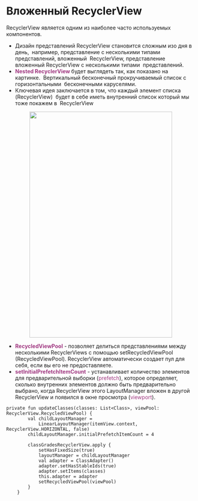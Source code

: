 <h1>Вложенный RecyclerView </h1>

<p>RecyclerView является одним из наиболее часто используемых компонентов.</p>

<ul>
	<li>Дизайн представлений RecyclerView становится сложным изо дня в день,  например, представление с несколькими типами представлений, вложенный  RecyclerView, представление вложенный RecyclerView с несколькими типами  представлений.  </li>
	<li><span style="color: #a03881;"><strong>Nested RecyclerView </strong></span>будет выглядеть так, как показано на картинке.  Вертикальный бесконечный прокручиваемый список с горизонтальными  бесконечными каруселями. </li>
	<li>Ключевая идея заключается в том, что каждый элемент списка (RecyclerView)  будет в себе иметь внутренний список который мы тоже покажем в  RecyclerView</li>
</ul>

<p style="text-align: center;"><img alt="" height="602" name="Снимок экрана 2022-03-23 в 18.40.19.png" src="https://ucarecdn.com/57bfda47-930b-43da-85fa-beb8f248d0b7/" width="380"></p>

<ul>
	<li><strong><span style="color: #a03881;">RecycledViewPool</span></strong> - позволяет делиться представлениями между несколькими RecyclerViews с помощью setRecycledViewPool (RecycledViewPool). RecyclerView автоматически создает пул для себя, если вы его не предоставляете.</li>
	<li><strong><span style="color: #a03881;">setInitialPrefetchItemCount</span></strong> - устанавливает количество элементов для предварительной выборки (<span style="color: #a03881;">prefetch</span>), которое определяет, сколько внутренних элементов должно быть предварительно выбрано, когда RecyclerView этого LayoutManager вложен в другой RecyclerView и появился в окне просмотра (<span style="color: #a03881;">viewport</span>).</li>
</ul>

<pre><code>private fun updateClasses(classes: List&lt;Class&gt;, viewPool: RecyclerView.RecycledViewPool) {
        val childLayoutManager =
            LinearLayoutManager(itemView.context, RecyclerView.HORIZONTAL, false)
        childLayoutManager.initialPrefetchItemCount = 4

        classGradesRecyclerView.apply {
            setHasFixedSize(true)
            layoutManager = childLayoutManager
            val adapter = ClassAdapter()
            adapter.setHasStableIds(true)
            adapter.setItems(classes)
            this.adapter = adapter
            setRecycledViewPool(viewPool)
        }
    }</code></pre>